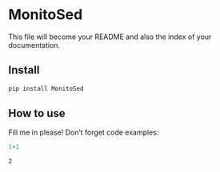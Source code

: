MonitoSed
================

<!-- WARNING: THIS FILE WAS AUTOGENERATED! DO NOT EDIT! -->

This file will become your README and also the index of your
documentation.

## Install

``` sh
pip install MonitoSed
```

## How to use

Fill me in please! Don’t forget code examples:

``` python
1+1
```

    2
